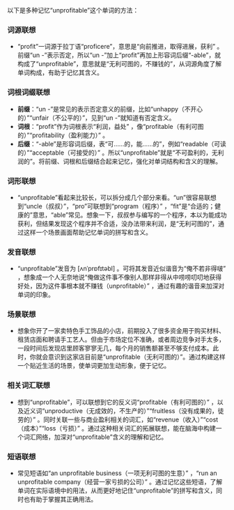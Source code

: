 以下是多种记忆“unprofitable”这个单词的方法：

### 词源联想
 - “profit”一词源于拉丁语“proficere”，意思是“向前推进，取得进展，获利” 。前缀“un -”表示否定，所以“un -”加上“profit”再加上形容词后缀“-able”，就构成了“unprofitable”，意思就是“无利可图的，不赚钱的”，从词源角度了解单词构成，有助于记忆其含义。

### 词根词缀联想
 - **前缀**：“un -”是常见的表示否定意义的前缀，比如“unhappy（不开心的）”“unfair（不公平的）”，见到“un -”就知道有否定含义。
 - **词根**：“profit”作为词根表示“利润，益处” ，像“profitable（有利可图的）”“profitability（盈利能力）” 。
 - **后缀**：“-able”是形容词后缀，表“可……的，能……的”，例如“readable（可读的）”“acceptable（可接受的）” 。所以“unprofitable”就是“不可盈利的，无利润的”。将前缀、词根和后缀结合起来记忆，强化对单词结构和含义的理解。

### 词形联想
 - “unprofitable”看起来比较长，可以拆分成几个部分来看。“un”很容易联想到“uncle（叔叔）”，“pro”可联想到“program（程序）” ，“fit”是“合适的；健康的”意思，“able”常见。想象一下，叔叔参与编写的一个程序，本以为能成功获利，但结果发现这个程序并不合适，没办法带来利润，是“无利可图的”，通过这样一个场景画面帮助记忆单词的拼写和含义。

### 发音联想
 - “unprofitable”发音为 [ʌnˈprɒfɪtəbl] 。可将其发音近似谐音为“俺不若非得啵” ，想象成一个人无奈地说“俺做这件事不像别人那样非得从中唠唠叨叨地获得好处，因为这件事根本就不赚钱（unprofitable）” ，通过有趣的谐音来加深对单词的印象。

### 场景联想
 - 想象你开了一家卖特色手工饰品的小店，前期投入了很多资金用于购买材料、租赁店面和聘请手工艺人。但由于市场定位不准确，或者周边竞争对手太多，一段时间后发现店里顾客寥寥无几，每个月的销售额甚至不够支付成本。此时，你就会意识到这家店目前是“unprofitable（无利可图的）”。通过构建这样一个贴近生活的场景，使单词更加生动形象，便于记忆。

### 相关词汇联想
 - 想到“unprofitable”，可以联想到它的反义词“profitable（有利可图的）” ，以及近义词“unproductive（无成效的，不生产的）”“fruitless（没有成果的，徒劳的）” 。同时关联一些与商业盈利相关的词汇，如“revenue（收入）”“cost（成本）”“loss（亏损）” 。通过这种相关词汇的拓展联想，能在脑海中构建一个词汇网络，加深对“unprofitable”含义的理解和记忆。

### 短语联想
 - 常见短语如“an unprofitable business（一项无利可图的生意）” ，“run an unprofitable company（经营一家亏损的公司）” 。通过记忆这些短语，了解单词在实际语境中的用法，从而更好地记住“unprofitable”的拼写和含义，同时也有助于掌握其正确用法。 